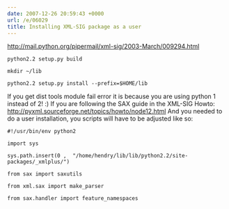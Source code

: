 ```yaml
---
date: 2007-12-26 20:59:43 +0000
url: /e/06029
title: Installing XML-SIG package as a user
---
```


http://mail.python.org/pipermail/xml-sig/2003-March/009294.html

	python2.2 setup.py build

	mkdir ~/lib

	python2.2 setup.py install --prefix=$HOME/lib
If you get dist tools module fail error it is because you are using python 1 instead of 2! :)
If you are following the SAX guide in the XML-SIG Howto:
http://pyxml.sourceforge.net/topics/howto/node12.html
And you needed to do a user installation, you scripts will have to be adjusted like so:

	#!/usr/bin/env python2

	import sys

	sys.path.insert(0 ,  "/home/hendry/lib/lib/python2.2/site-packages/_xmlplus/")

	from sax import saxutils

	from xml.sax import make_parser

	from sax.handler import feature_namespaces
